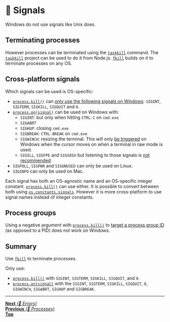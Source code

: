 # 📡 Signals

Windows do not use signals like Unix does.

## Terminating processes

However processes can be terminated using the
[`taskkill`](https://docs.microsoft.com/en-us/windows-server/administration/windows-commands/taskkill)
command. The [`taskkill`](https://github.com/sindresorhus/taskkill) project can
be used to do it from Node.js. [`fkill`](https://github.com/sindresorhus/fkill)
builds on it to terminate processes on any OS.

## Cross-platform signals

Which signals can be used is OS-specific:

- [`process.kill()`](https://nodejs.org/api/process.html#process_process_kill_pid_signal)
  can
  [only use the following signals on Windows](https://nodejs.org/api/process.html#process_signal_events):
  `SIGINT`, `SIGTERM`, `SIGKILL`, `SIGQUIT` and `0`.
- [`process.on(signal)`](https://nodejs.org/api/process.html#process_signal_events)
  can be used on Windows with:
  - `SIGINT`: but only when hitting `CTRL-C` on `cmd.exe`
  - `SIGABRT`
  - `SIGHUP`: closing `cmd.exe`
  - `SIGBREAK`: `CTRL-BREAK` on `cmd.exe`
  - `SIGWINCH`: resizing the terminal. This will only
    [be triggered](https://nodejs.org/api/process.html#process_signal_events) on
    Windows when the cursor moves on when a terminal in raw mode is used.
  - `SIGILL`, `SIGFPE` and `SIGSEGV` but listening to those signals is
    [not recommended](https://nodejs.org/api/process.html#process_signal_events)
- `SIGPOLL`, `SIGPWR` and `SIGUNUSED` can only be used on Linux.
- `SIGINFO` can only be used on Mac.

Each signal has both an OS-agnostic name and an OS-specific integer constant.
[`process.kill()`](https://nodejs.org/api/process.html#process_process_kill_pid_signal)
can use either. It is possible to convert between both using
[`os.constants.signals`](https://nodejs.org/api/os.html#os_signal_constants).
However it is more cross-platform to use signal names instead of integer
constants.

## Process groups

Using a negative argument with
[`process.kill()`](https://nodejs.org/api/process.html#process_process_kill_pid_signal)
to [target a process group ID](https://linux.die.net/man/2/kill) (as opposed to
a PID) does not work on Windows.

## Summary

Use [`fkill`](https://github.com/sindresorhus/fkill) to terminate processes.

Only use:

- [`process.kill()`](https://nodejs.org/api/process.html#process_process_kill_pid_signal)
  with `SIGINT`, `SIGTERM`, `SIGKILL`, `SIGQUIT`, and `0`.
- [`process.on(signal)`](https://nodejs.org/api/process.html#process_signal_events)
  with the `SIGINT`, `SIGTERM`, `SIGKILL`, `SIGQUIT`, `0`, `SIGWINCH`, `SIGABRT`, `SIGHUP`
  and `SIGBREAK`.

<hr>

[**Next** _(📡 Errors)_](errors.md)\
[**Previous** _(📡 Processes)_](processes.md)\
[**Top**](README.md)
